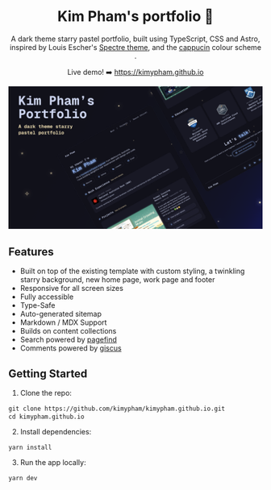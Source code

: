 <div align="center">

# Kim Pham's portfolio 💫

A dark theme starry pastel portfolio, built using TypeScript, CSS and Astro, inspired by Louis Escher's [Spectre theme](https://github.com/louisescher/spectre), and the [cappucin](https://catppuccin.com/) colour scheme .

Live demo! ➡️ https://kimypham.github.io

![Portfolio promotion picture](https://github.com/kimypham/kimypham.github.io/blob/main/src/content/assets/portfolio.png)

</div>

## Features

- Built on top of the existing template with custom styling, a twinkling starry background, new home page, work page and footer
- Responsive for all screen sizes
- Fully accessible
- Type-Safe
- Auto-generated sitemap
- Markdown / MDX Support
- Builds on content collections
- Search powered by [pagefind](https://pagefind.app)
- Comments powered by [giscus](https://giscus.app)

## Getting Started

1. Clone the repo:

```
git clone https://github.com/kimypham/kimypham.github.io.git
cd kimypham.github.io
```

2. Install dependencies:

```
yarn install
```

3. Run the app locally:

```
yarn dev
```
